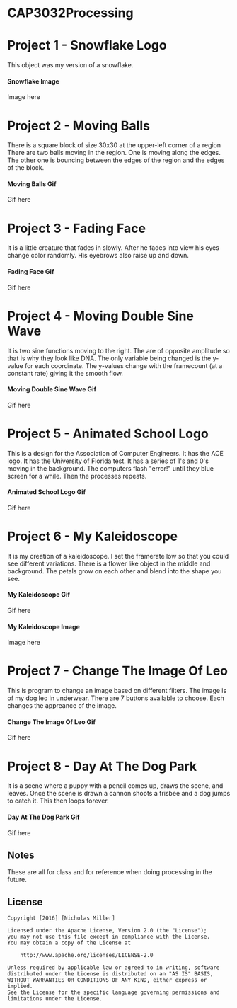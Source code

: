# CAP3032Processing

# Project 1 - Snowflake Logo

This object was my version of a snowflake.

#### Snowflake Image

Image here

# Project 2 - Moving Balls

There is a square block of size 30x30 at the upper-left corner of a region
There are two balls moving in the region.
One is moving along the edges.
The other one is bouncing between the edges of the region and the edges of the block.

#### Moving Balls Gif

Gif here

# Project 3 - Fading Face

It is a little creature that fades in slowly.
After he fades into view his eyes change color randomly.
His eyebrows also raise up and down.

#### Fading Face Gif

Gif here

# Project 4 - Moving Double Sine Wave

It is two sine functions moving to the right.
The are of opposite amplitude so that is why they look like DNA.
The only variable being changed is the y-value for each coordinate.
The y-values change with the framecount (at a constant rate) giving it the smooth flow.

#### Moving Double Sine Wave Gif

Gif here

# Project 5 - Animated School Logo

This is a design for the Association of Computer Engineers.
It has the ACE logo.
It has the University of Florida test.
It has a series of 1's and 0's moving in the background.
The computers flash "error!" until they blue screen for a while.
Then the processes repeats.

#### Animated School Logo Gif

Gif here

# Project 6 - My Kaleidoscope

It is my creation of a kaleidoscope.
I set the framerate low so that you could see different variations.
There is a flower like object in the middle and background.
The petals grow on each other and blend into the shape you see.

#### My Kaleidoscope Gif

Gif here

#### My Kaleidoscope Image

Image here

# Project 7 - Change The Image Of Leo

This is program to change an image based on different filters.
The image is of my dog leo in underwear.
There are 7 buttons available to choose.
Each changes the appreance of the image.

#### Change The Image Of Leo Gif

Gif here

# Project 8 - Day At The Dog Park

It is a scene where a puppy with a pencil comes up, draws the scene, and leaves.
Once the scene is drawn a cannon shoots a frisbee and a dog jumps to catch it.
This then loops forever.

#### Day At The Dog Park Gif

Gif here

## Notes

These are all for class and for reference when doing processing in the future.

## License

    Copyright [2016] [Nicholas Miller]

    Licensed under the Apache License, Version 2.0 (the "License");
    you may not use this file except in compliance with the License.
    You may obtain a copy of the License at

        http://www.apache.org/licenses/LICENSE-2.0

    Unless required by applicable law or agreed to in writing, software
    distributed under the License is distributed on an "AS IS" BASIS,
    WITHOUT WARRANTIES OR CONDITIONS OF ANY KIND, either express or implied.
    See the License for the specific language governing permissions and
    limitations under the License.
